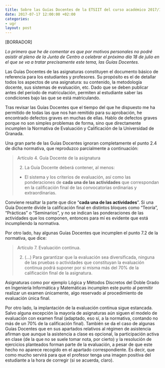```yaml
---
title: Sobre las Guías Docentes de la ETSIIT del curso académico 2017/18 [BORRADOR]
date: 2017-07-17 12:00:00 +02:00
categories:
- ugr
layout: post
---
```


[BORRADOR]

*Lo primero que he de comentar es que por motivos personales no podré asistir al pleno de la Junta de Centro a celebrar el próximo día 18 de julio en el que se va a tratar precisamente este tema, las Guías Docentes.*

Las Guías Docentes de las asignaturas constituyen el documento básico de referencia para los estudiantes y profesores. Su propósito es el de detallar todos los aspectos de una asignatura: su contenido, la metodología docente, sus sistemas de evaluación, etc. Dado que se deben publicar antes del período de matriculación, permiten al estudiante saber las condiciones bajo las que se está matriculando.

Tras revisar las Guías Docentes que el tiempo del que he dispuesto me ha permitido de todas las que nos han remitido para su aprobación, he encontrado defectos graves en muchas de ellas. Hablo de defectos graves porque no son simples problemas de forma, sino que directamente incumplen la Normativa de Evaluación y Calificación de la Universidad de Granada.

Una gran parte de las Guías Docentes ignoran completamente el punto 2.4 de dicha normativa, que reproduzco parcialmente a continuación:

> Artículo 4. Guía Docente de la asignatura
>
> 2. La Guía Docente deberá contener, al menos:
>
>   - El sistema y los criterios de evaluación, así como las ponderaciones de **cada una de las actividades** que correspondan en la calificación final de las convocatorias ordinarias y extraordinarias.

Conviene resaltar la parte que dice “**cada una de las actividades**”. Si una Guía Docente divide la calificación final en distintos bloques como “Teoría”, “Prácticas” o “Seminarios”, y no se indican las ponderaciones de las actividades que los componen, entonces para mí es evidente que está incumpliendo la normativa.

Por otro lado, hay algunas Guías Docentes que incumplen el punto 7.2 de la normativa, que dice:

> Artículo 7. Evaluación continua.
>
> 2. (...) Para garantizar que la evaluación sea diversificada, ninguna de las pruebas o actividades que constituyan la evaluación continua podrá suponer por si misma más del 70% de la calificación final de la asignatura.

Asignaturas como por ejemplo Lógica y Métodos Discretos del Doble Grado en Ingeniería Informática y Matemáticas incumplen este punto al permitir realizar un examen únicamente, algo reservado al procedimiento de evaluación única final.

Por otro lado, la implantación de la evaluación continua sigue estancada. Salvo alguna excepción la mayoría de asignaturas aún siguen el modelo de evaluación con examen final (adaptado, eso sí, a la normativa, contando no más de un 70% de la calificación final). También se da el caso de algunas Guías Docentes que en sus apartados relativos al régimen de asistencia afirman que aunque la asistencia a clase es opcional, la participación activa en clase (de la que no se suele tomar nota, por cierto) y la resolución de ejercicios planteados forman parte de la evaluación, a pesar de que este hecho no aparece recogido en el apartado correspondiente. Es decir, que como mucho servirá para que el profesor tenga una imagen positiva del estudiante a la hora de corregir (si se acuerda, claro).
